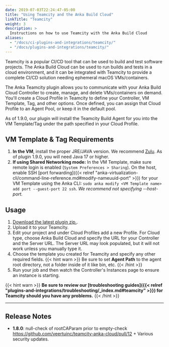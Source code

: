 ```yaml
---
date: 2019-07-03T22:24:47-05:00
title: "Using Teamcity and the Anka Build Cloud"
linkTitle: "Teamcity"
weight: 3
description: >
  Instructions on how to use Teamcity with the Anka Build Cloud
aliases:
  - "/docs/ci-plugins-and-integrations/teamcity/"
  - "/docs/plugins-and-integrations/teamcity/"
---
```


Teamcity is a popular CI/CD tool that can be used to build and test software projects. The Anka Build Cloud can be used to run builds and tests in a cloud environment, and it can be integrated with Teamcity to provide a complete CI/CD solution needing ephemeral macOS VMs/containers.

The Anka Teamcity plugin allows you to communicate with your Anka Build Cloud Controller to create, manage, and delete VMs/containers on demand. You'll create a Cloud Profile in Teamcity to define your Controller, VM Template, Tag, and other options. Once defined, you can assign that Cloud Profile to an Agent Pool, or keep it in the default pool. 

As of 1.9.0, our plugin will install the Teamcity Build Agent for you into the VM Template/Tag under the path specified in your Cloud Profile.

## VM Template & Tag Requirements

1. **In the VM**, install the proper JRE/JAVA version. We recommend [Zulu](https://www.azul.com/downloads/?version=java-17-lts&package=jre#zulu). As of plugin 1.9.0, you will need Java 17 or higher.
1. **If using Shared Networking mode:** In the VM Template, make sure remote login is enabled (`System Preferences > Sharing`). On the host, enable SSH [port forwarding]({{< relref "anka-virtualization-cli/command-line-reference.md#modify-nameuuid-port" >}}) for your VM Template using the Anka CLI: `sudo anka modify <VM Template name> add port --guest-port 22 ssh`. _We recommend not specifying --host-port._

## Usage

1. [Download the latest plugin zip.](https://veertu.com/downloads/ankabuild-tc-latest/).
2. Upload it to your Teamcity.
3. Edit your project and under Cloud Profiles add a new Profile. For Cloud type, choose Anka Build Cloud and specify the URL for your Controller and the Server URL. The Server URL may look populated, but it will not work unless you manually type it.
4. Choose the template you created for Teamcity and specify any other required fields.
{{< hint warn >}}
Be sure to set **Agent Path** to the agent root directory, not a folder inside of it like bin, etc.
{{< /hint >}}
5. Run your job and then watch the Controller's Instances page to ensure an instance is starting.

{{< hint warn >}}
**Be sure to review our [troubleshooting guides]({{< relref "plugins-and-integrations/troubleshooting/_index.md#teamcity" >}}) for Teamcity should you have any problems.**
{{< /hint >}}

---

## Release Notes

- **1.8.0**: null-check of rootCAParam prior to empty-check https://github.com/veertuinc/teamcity-anka-cloud/pull/12 + Various security updates.
